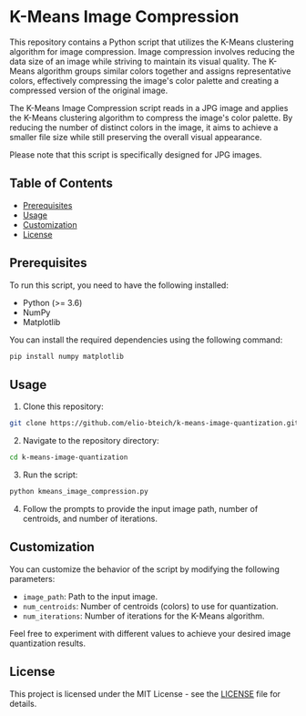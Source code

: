 # K-Means Image Compression

This repository contains a Python script that utilizes the K-Means clustering algorithm for image compression. Image compression involves reducing the data size of an image while striving to maintain its visual quality. The K-Means algorithm groups similar colors together and assigns representative colors, effectively compressing the image's color palette and creating a compressed version of the original image.

The K-Means Image Compression script reads in a JPG image and applies the K-Means clustering algorithm to compress the image's color palette. By reducing the number of distinct colors in the image, it aims to achieve a smaller file size while still preserving the overall visual appearance.

Please note that this script is specifically designed for JPG images.

## Table of Contents
- [Prerequisites](#prerequisites)
- [Usage](#usage)
- [Customization](#customization)
- [License](#license)

## Prerequisites

To run this script, you need to have the following installed:

- Python (>= 3.6)
- NumPy
- Matplotlib

You can install the required dependencies using the following command:

```bash
pip install numpy matplotlib
```

## Usage

1. Clone this repository:

```bash
git clone https://github.com/elio-bteich/k-means-image-quantization.git
```

2. Navigate to the repository directory:

```bash
cd k-means-image-quantization
```

3. Run the script:

```bash
python kmeans_image_compression.py
```

4. Follow the prompts to provide the input image path, number of centroids, and number of iterations.

## Customization

You can customize the behavior of the script by modifying the following parameters:

- `image_path`: Path to the input image.
- `num_centroids`: Number of centroids (colors) to use for quantization.
- `num_iterations`: Number of iterations for the K-Means algorithm.

Feel free to experiment with different values to achieve your desired image quantization results.

## License

This project is licensed under the MIT License - see the [LICENSE](LICENSE) file for details.
